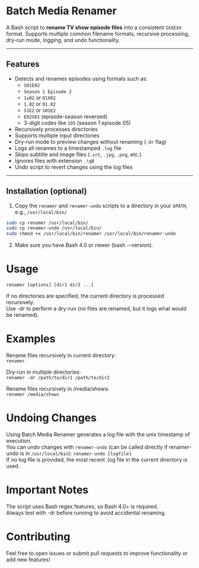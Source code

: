 # Batch Media Renamer

A Bash script to **rename TV show episode files** into a consistent `SXXEXX` format. Supports multiple common filename formats, recursive processing, dry-run mode, logging, and undo functionality.

---

## Features

- Detects and renames episodes using formats such as:
  - `S01E02`
  - `Season 1 Episode 2`
  - `1x02` or `01X02`
  - `1.02` or `01.02`
  - `S1E2` or `S01E2`
  - `E02S01` (episode-season reversed)
  - 3-digit codes like `105` (season 1 episode 05)
- Recursively processes directories
- Supports multiple input directories
- Dry-run mode to preview changes without renaming (`-dr` flag)
- Logs all renames to a timestamped `.log` file
- Skips subtitle and image files (`.srt`, `.jpg`, `.png`, etc.)
- Ignores files with extension `.!qB`
- Undo script to revert changes using the log files

---

## Installation (optional)

1. Copy the `renamer` and `renamer-undo` scripts to a directory in your `$PATH`, e.g., `/usr/local/bin/`  
```bash
sudo cp renamer /usr/local/bin/
sudo cp renamer-undo /usr/local/bin/
sudo chmod +x /usr/local/bin/renamer /usr/local/bin/renamer-undo
```  
2. Make sure you have Bash 4.0 or newer (bash --version).

# Usage
`renamer [options] [dir1 dir2 ...]`  

If no directories are specified, the current directory is processed recursively.  
Use -dr to perform a dry-run (no files are renamed, but it logs what would be renamed).

# Examples

Rename files recursively in current directory:  
`renamer`  

Dry-run in multiple directories:  
`renamer -dr /path/to/dir1 /path/to/dir2`  

Rename files recursively in /media/shows:  
`renamer /media/shows`

# Undoing Changes
Using Batch Media Renamer generates a log file with the unix timestamp of execution.  
You can undo changes with `renamer-undo` (can be called directly if renamer-undo is in `/usr/local/bin`): `renamer-undo [logfile]`  
If no log file is provided, the most recent .log file in the current directory is used.

# Important Notes
The script uses Bash regex features, so Bash 4.0+ is required.  
Always test with -dr before running to avoid accidental renaming.

# Contributing
Feel free to open issues or submit pull requests to improve functionality or add new features!
